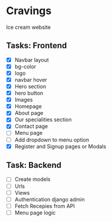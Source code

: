 # Cravings
Ice cream website
## Tasks: Frontend
- [X] Navbar layout
- [X] bg-color
- [X] logo
- [X] navbar hover
- [X] Hero section
- [X] hero button
- [X] Images
- [X] Homepage
- [X] About page
- [X] Our specialities section
- [X] Contact page
- [ ] Menu page
- [ ] Add dropdown to menu option
- [X] Register and Signup pages or Modals
## Task: Backend
- [ ] Create models
- [ ] Urls
- [ ] Views
- [ ] Authentication django admin
- [ ] Fetch Recepies from API
- [ ] Menu page logic